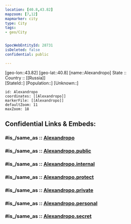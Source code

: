 ```yaml
---
location: [40.8,43.82] 
mapzoom: [7,12] 
mapmarker: city 
type: City
tags:
- geo/City


SpocWebEntityId: 28731
isDeleted: false
confidential: public

---
```

[geo-lon::43.82] 
[geo-lat::40.8] 
[name::Alexandropo] 
State ::  
Country :: [[Russia]]  
[StateId::] 
[Population::] 
[Unknown::] 


```leaflet
id: Alexandropo
coordinates: [[Alexandropo]] 
markerFile: [[Alexandropo]] 
defaultZoom: 11 
maxZoom: 18
```


## Confidential Links & Embeds: 

### #is_/same_as :: [Alexandropo](/_Standards/Earth/Continent/Asia/Asia~North~West/Armenia/Provinces~Armenia/Shirak/City/Alexandropo.md) 

### #is_/same_as :: [Alexandropo.public](/_public/Earth/Continent/Asia/Asia~North~West/Armenia/Provinces~Armenia/Shirak/City/Alexandropo.public.md) 

### #is_/same_as :: [Alexandropo.internal](/_internal/Earth/Continent/Asia/Asia~North~West/Armenia/Provinces~Armenia/Shirak/City/Alexandropo.internal.md) 

### #is_/same_as :: [Alexandropo.protect](/_protect/Earth/Continent/Asia/Asia~North~West/Armenia/Provinces~Armenia/Shirak/City/Alexandropo.protect.md) 

### #is_/same_as :: [Alexandropo.private](/_private/Earth/Continent/Asia/Asia~North~West/Armenia/Provinces~Armenia/Shirak/City/Alexandropo.private.md) 

### #is_/same_as :: [Alexandropo.personal](/_personal/Earth/Continent/Asia/Asia~North~West/Armenia/Provinces~Armenia/Shirak/City/Alexandropo.personal.md) 

### #is_/same_as :: [Alexandropo.secret](/_secret/Earth/Continent/Asia/Asia~North~West/Armenia/Provinces~Armenia/Shirak/City/Alexandropo.secret.md)

